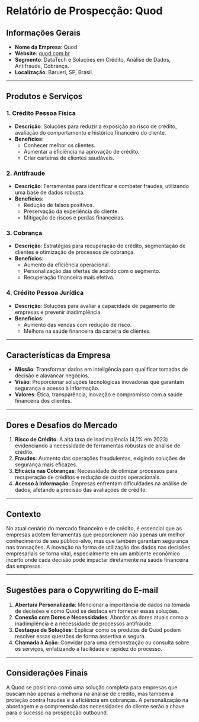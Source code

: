 # Relatório de Prospecção: Quod

## Informações Gerais
- **Nome da Empresa**: Quod
- **Website**: [quod.com.br](http://www.quod.com.br)
- **Segmento**: DataTech e Soluções em Crédito, Análise de Dados, Antifraude, Cobrança.
- **Localização**: Barueri, SP, Brasil.

---

## Produtos e Serviços
### 1. Crédito Pessoa Física
- **Descrição**: Soluções para reduzir a exposição ao risco de crédito, avaliação do comportamento e histórico financeiro do cliente.
- **Benefícios**:
  - Conhecer melhor os clientes.
  - Aumentar a eficiência na aprovação de crédito.
  - Criar carteiras de clientes saudáveis.

### 2. Antifraude
- **Descrição**: Ferramentas para identificar e combater fraudes, utilizando uma base de dados robusta.
- **Benefícios**:
  - Redução de falsos positivos.
  - Preservação da experiência do cliente.
  - Mitigação de riscos e perdas financeiras.

### 3. Cobrança
- **Descrição**: Estratégias para recuperação de crédito, segmentação de clientes e otimização de processos de cobrança.
- **Benefícios**:
  - Aumento da eficiência operacional.
  - Personalização das ofertas de acordo com o segmento.
  - Recuperação financeira mais efetiva.

### 4. Crédito Pessoa Jurídica
- **Descrição**: Soluções para avaliar a capacidade de pagamento de empresas e prevenir inadimplência.
- **Benefícios**:
  - Aumento das vendas com redução de risco.
  - Melhora na saúde financeira da carteira de clientes.

---

## Características da Empresa
- **Missão**: Transformar dados em inteligência para qualificar tomadas de decisão e alavancar negócios.
- **Visão**: Proporcionar soluções tecnológicas inovadoras que garantam segurança e acesso à informação.
- **Valores**: Ética, transparência, inovação e compromisso com a saúde financeira dos clientes.

---

## Dores e Desafios do Mercado
1. **Risco de Crédito**: A alta taxa de inadimplência (4,1% em 2023) evidenciando a necessidade de ferramentas robustas de análise de crédito.
2. **Fraudes**: Aumento das operações fraudulentas, exigindo soluções de segurança mais eficazes.
3. **Eficácia nas Cobranças**: Necessidade de otimizar processos para recuperação de créditos e redução de custos operacionais.
4. **Acesso à Informação**: Empresas enfrentam dificuldades na análise de dados, afetando a precisão das avaliações de crédito.

---

## Contexto
No atual cenário do mercado financeiro e de crédito, é essencial que as empresas adotem ferramentas que proporcionem não apenas um melhor conhecimento de seu público-alvo, mas que também garantam segurança nas transações. A inovação na forma de utilização dos dados nas decisões empresariais se torna vital, especialmente em um ambiente econômico incerto onde cada decisão pode impactar diretamente na saúde financeira das empresas.

---

## Sugestões para o Copywriting do E-mail
1. **Abertura Personalizada**: Mencionar a importância de dados na tomada de decisões e como Quod se destaca em fornecer essas soluções.
2. **Conexão com Dores e Necessidades**: Abordar as dores atuais como a inadimplência e a necessidade de processos antifraude.
3. **Destaque de Soluções**: Explicar como os produtos de Quod podem resolver essas questões de forma assertiva e segura.
4. **Chamada à Ação**: Convidar para uma demonstração ou consulta sobre os serviços, enfatizando a facilidade e rapidez do processo.

---

## Considerações Finais
A Quod se posiciona como uma solução completa para empresas que buscam não apenas a melhoria na análise de crédito, mas também a proteção contra fraudes e a eficiência em cobranças. A personalização na abordagem e a compreensão das necessidades do cliente serão a chave para o sucesso na prospecção outbound.